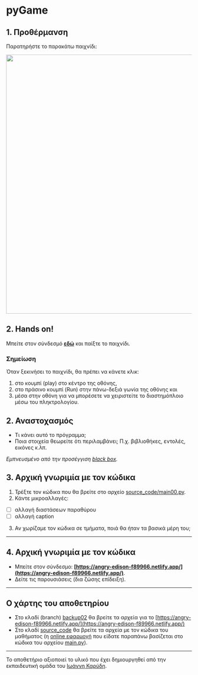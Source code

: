 # pyGame

## 1. Προθέρμανση

Παρατηρήστε το παρακάτω παιχνίδι:


<img src="https://github.com/diogenisAl/pyGame/blob/main/media/space_invaders_gif.gif" width="700">



## 2. Hands on!

Μπείτε στον σύνδεσμό **[εδώ](https://replit.com/@dioal/pyspaceinvaders?v=1)** και παίξτε το παιχνίδι.

### Σημείωση
Όταν ξεκινήσει το παιχνίδι, θα πρέπει να κάνετε κλικ:
1. στο κουμπί (play) στο κέντρο της οθόνης, 
2. στο πράσινο κουμπί (Run) στην πάνω-δεξιά γωνία της οθόνης και 
3. μέσα στην οθόνη
για να μπορέσετε να χειριστείτε το διαστημόπλοιο μέσω του πληκτρολογίου.


## 2. Αναστοχασμός

* Τι κάνει αυτό το πρόγραμμα;
* Ποια στοιχεία θεωρείτε ότι περιλαμβάνει; Π.χ. βιβλιοθήκες, εντολές, εικόνες κ.λπ.



*Εμπνευσμένο από την προσέγγιση [black box](https://en.wikipedia.org/wiki/Black_box).*

## 3. Αρχική γνωριμία με τον κώδικα

1. Τρέξτε τον κώδικα που θα βρείτε στο αρχείο [source_code/main00.py](https://github.com/diogenisAl/pyGame/blob/source_code/main00.py).
2. Κάντε μικροαλλαγές:
- [ ] αλλαγή διαστάσεων παραθύρου
- [ ] αλλαγή caption
3. Αν χωρίζαμε τον κώδικα σε τμήματα, ποιά θα ήταν τα βασικά μέρη του;
---


## 4. Αρχική γνωριμία με τον κώδικα

* Μπείτε στον σύνδεσμο: **[https://angry-edison-f89966.netlify.app/](https://angry-edison-f89966.netlify.app/)**.
* Δείτε τις παρουσιάσεις (δια ζώσης επίδειξη).

---



## Ο χάρτης του αποθετηρίου
* Στο κλαδί (branch) [backup02](https://github.com/diogenisAl/pyGame/tree/backup02) θα βρείτε τα αρχεία για το [https://angry-edison-f89966.netlify.app/](https://angry-edison-f89966.netlify.app/)
* Στο κλαδί [source_code](https://github.com/diogenisAl/pyGame/tree/source_code) θα βρείτε τα αρχεία με τον κώδικα του μαθήματος (η [online εφαρμογή](https://replit.com/@dioal/pyspaceinvaders?v=1) που είδατε παραπάνω βασίζεται στο κώδικα του αρχείου [main.py](https://github.com/diogenisAl/pyGame/blob/source_code/main.py)).

---

Το αποθετήριο αξιοποιεί το υλικό που έχει δημιουργηθεί από την εκπαιδευτική ομάδα του [Ιωάννη Καρύδη](https://github.com/ioanniskarydis).
